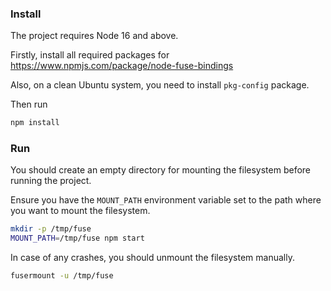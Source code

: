 ### Install

The project requires Node 16 and above.

Firstly, install all required packages for https://www.npmjs.com/package/node-fuse-bindings

Also, on a clean Ubuntu system, you need to install `pkg-config` package.

Then run

```bash
npm install
```


### Run

You should create an empty directory for mounting the filesystem before running the project.

Ensure you have the `MOUNT_PATH` environment variable set to the path where you want to mount the filesystem.

```bash
mkdir -p /tmp/fuse
MOUNT_PATH=/tmp/fuse npm start
```

In case of any crashes, you should unmount the filesystem manually.

```bash
fusermount -u /tmp/fuse
```
